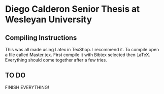# Diego Calderon Senior Thesis at Wesleyan University #
## Compiling Instructions ##
This was all made using Latex in TexShop. I recommend it.
To compile open a file called Master.tex. First compile it
with Bibtex selected then LaTeX. Everything should come
together after a few tries.

## TO DO ##
FINISH EVERYTHING!
